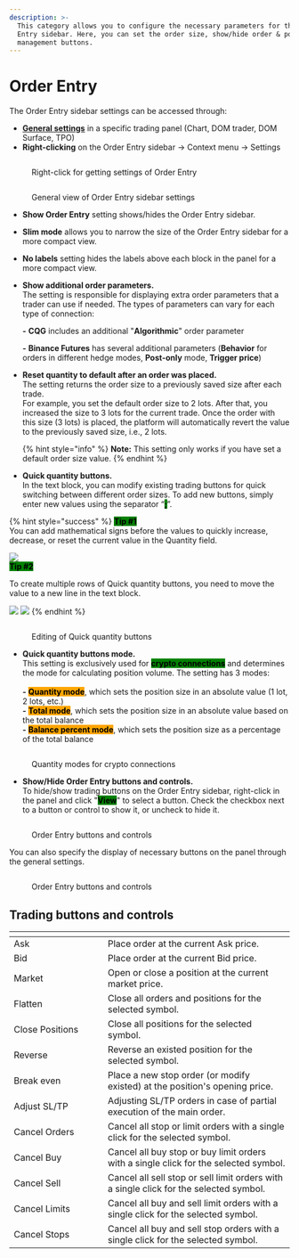 ```yaml
---
description: >-
  This category allows you to configure the necessary parameters for the Order
  Entry sidebar. Here, you can set the order size, show/hide order & position
  management buttons.
---
```


# Order Entry

The Order Entry sidebar settings can be accessed through:

* [**General settings**](../../../analytics-panels/chart/chart-settings.md) in a specific trading panel (Chart, DOM trader, DOM Surface, TPO)
* **Right-clicking** on the Order Entry sidebar -> Context menu -> Settings

<figure><img src="../../../.gitbook/assets/settings OE in DOM.png" alt=""><figcaption><p>Right-click for getting settings of Order Entry</p></figcaption></figure>

<figure><img src="../../../.gitbook/assets/Dom trader Order entry.png" alt=""><figcaption><p>General view of Order Entry sidebar settings</p></figcaption></figure>

* **Show Order Entry** setting shows/hides the Order Entry sidebar.
* **Slim mode** allows you to narrow the size of the Order Entry sidebar for a more compact view.
* **No labels** setting hides the labels above each block in the panel for a more compact view.
*   **Show additional order parameters.** \
    The setting is responsible for displaying extra order parameters that a trader can use if needed. The types of parameters can vary for each type of connection:

    &#x20;**-** **CQG** includes an additional "**Algorithmic**" order parameter

    &#x20;**-** **Binance Futures** has several additional parameters (**Behavior** for orders in different hedge modes, **Post-only** mode, **Trigger price**)
*   **Reset quantity to default after an order was placed.** \
    The setting returns the order size to a previously saved size after each trade. \
    For example, you set the default order size to 2 lots. After that, you increased the size to 3 lots for the current trade. Once the order with this size (3 lots) is placed, the platform will automatically revert the value to the previously saved size, i.e., 2 lots.

    {% hint style="info" %}
    **Note:** This setting only works if you have set a default order size value.
    {% endhint %}
* **Quick quantity buttons.** \
  In the text block, you can modify existing trading buttons for quick switching between different order sizes. To add new buttons, simply enter new values using the separator “<mark style="background-color:green;">**;**</mark>”.

{% hint style="success" %}
<mark style="background-color:green;">**Tip #1**</mark>\
You can add mathematical signs before the values to quickly increase, decrease, or reset the current value in the Quantity field.

![](<../../../.gitbook/assets/image (413).png>)\
<mark style="background-color:green;">**Tip #2**</mark>

To create multiple rows of Quick quantity buttons, you need to move the value to a new line in the text block.

![](<../../../.gitbook/assets/image (416).png>) ![](<../../../.gitbook/assets/image (415).png>)
{% endhint %}

<figure><img src="../../../.gitbook/assets/Quick quantity buttons.gif" alt=""><figcaption><p>Editing of Quick quantity buttons</p></figcaption></figure>

* **Quick quantity buttons mode.** \
  This setting is exclusively used for <mark style="background-color:green;">**crypto connections**</mark> and determines the mode for calculating position volume. The setting has 3 modes:\
  \
  &#x20;**-** <mark style="background-color:orange;">**Quantity mode**</mark>, which sets the position size in an absolute value (1 lot, 2 lots, etc.)\
  &#x20;**-** <mark style="background-color:orange;">**Total mode**</mark>, which sets the position size in an absolute value based on the total balance\
  &#x20;**-** <mark style="background-color:orange;">**Balance percent mode**</mark>, which sets the position size as a percentage of the total balance

<figure><img src="../../../.gitbook/assets/quantity modes.png" alt=""><figcaption><p>Quantity modes for crypto connections</p></figcaption></figure>

* **Show/Hide Order Entry buttons and controls.** \
  To hide/show trading buttons on the Order Entry sidebar, right-click in the panel and click "<mark style="background-color:green;">**View**</mark>" to select a button. Check the checkbox next to a button or control to show it, or uncheck to hide it.

<figure><img src="../../../.gitbook/assets/setting of the sidebar OE.png" alt=""><figcaption><p>Order Entry buttons and controls</p></figcaption></figure>

You can also specify the display of necessary buttons on the panel through the general settings.

<figure><img src="../../../.gitbook/assets/trading quick buttons.png" alt=""><figcaption><p>Order Entry buttons and controls</p></figcaption></figure>

## Trading buttons and controls

<table><thead><tr><th width="153"></th><th></th></tr></thead><tbody><tr><td>Ask</td><td>Place order at the current Ask price.</td></tr><tr><td>Bid</td><td>Place order at the current Bid price.</td></tr><tr><td>Market</td><td>Open or close a position at the current market price.</td></tr><tr><td>Flatten</td><td>Close all orders and positions for the selected symbol.</td></tr><tr><td>Close Positions</td><td>Close all positions for the selected symbol.</td></tr><tr><td>Reverse</td><td>Reverse an existed position for the selected symbol.</td></tr><tr><td>Break even</td><td>Place a new stop order (or modify existed) at the position's opening price.</td></tr><tr><td>Adjust SL/TP</td><td>Adjusting SL/TP orders in case of partial execution of the main order.</td></tr><tr><td>Cancel Orders</td><td>Cancel all stop or limit orders with a single click for the selected symbol.</td></tr><tr><td>Cancel Buy</td><td>Cancel all buy stop or buy limit orders with a single click for the selected symbol.</td></tr><tr><td>Cancel Sell</td><td>Cancel all sell stop or sell limit orders with a single click for the selected symbol.</td></tr><tr><td>Cancel Limits</td><td>Cancel all buy and sell limit orders with a single click for the selected symbol.</td></tr><tr><td>Cancel Stops</td><td>Cancel all buy and sell stop orders with a single click for the selected symbol.</td></tr></tbody></table>
